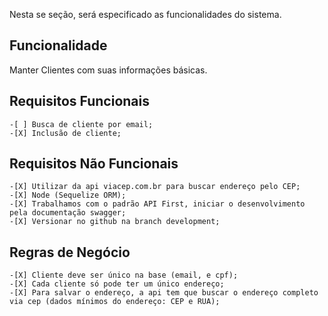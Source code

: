 Nesta se seção, será especificado as funcionalidades do sistema.

## Funcionalidade
Manter Clientes com suas informações básicas.

## Requisitos Funcionais
	-[ ] Busca de cliente por email;
	-[X] Inclusão de cliente;

## Requisitos Não Funcionais
	-[X] Utilizar da api viacep.com.br para buscar endereço pelo CEP;
	-[X] Node (Sequelize ORM);
	-[X] Trabalhamos com o padrão API First, iniciar o desenvolvimento pela documentação swagger;
	-[X] Versionar no github na branch development;

## Regras de Negócio
	-[X] Cliente deve ser único na base (email, e cpf);
	-[X] Cada cliente só pode ter um único endereço;
	-[X] Para salvar o endereço, a api tem que buscar o endereço completo via cep (dados mínimos do endereço: CEP e RUA);
